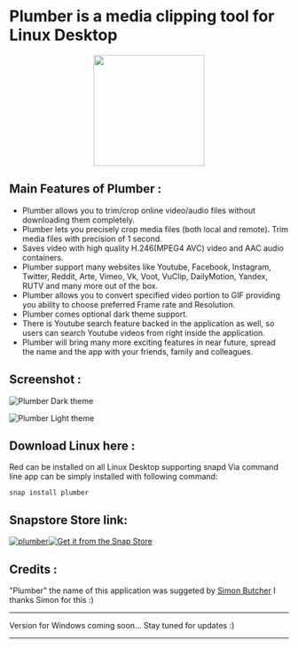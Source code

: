 # Plumber is a media clipping tool for Linux Desktop
<p align="center">
  <img width="200" height="200" src="https://github.com/keshavbhatt/plumber/blob/master/icon.png?raw=true">
</p>

## Main Features of Plumber :

* Plumber allows you to trim/crop online video/audio files without downloading them completely.
* Plumber lets you precisely crop media files (both local and remote). Trim media files with precision of 1 second.
* Saves video with high quality H.246(MPEG4 AVC) video and AAC audio containers. 
* Plumber support many websites like Youtube, Facebook, Instagram, Twitter, Reddit, Arte, Vimeo, Vk, Voot, VuClip, DailyMotion, Yandex, RUTV and many more out of the box.
* Plumber allows you to convert specified video portion to GIF providing you ability to choose preferred Frame rate and Resolution.
* Plumber comes optional dark theme support.
* There is Youtube search feature backed in the application as well, so users can search Youtube videos from right inside the application. 
* Plumber will bring many more exciting features in near future, spread the name and the app with your friends, family and colleagues.

## Screenshot :
![Plumber Dark theme](https://github.com/keshavbhatt/plumber/blob/master/images/1.jpg?raw=true)

![Plumber Light theme](https://github.com/keshavbhatt/plumber/blob/master/images/2.jpg?raw=true)
## Download Linux here :
Red can be installed on all Linux Desktop supporting snapd
Via command line app can be simply installed with following command:

    snap install plumber
## Snapstore Store link:
[![plumber](https://snapcraft.io/plumber/trending.svg)](https://snapcraft.io/plumber)[![Get it from the Snap Store](https://snapcraft.io/static/images/badges/en/snap-store-black.svg)](https://snapcraft.io/plumber)

## Credits :
"Plumber" the name of this application was suggeted by 
 [Simon Butcher](https://github.com/sbutcher) I thanks Simon for this :) 

<hr>
 Version for Windows coming soon... Stay tuned for updates :)
<hr>

